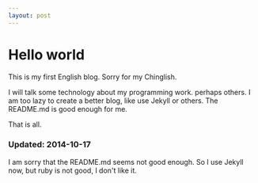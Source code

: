 ```yaml
---
layout: post
---
```

Hello world
======

This is my first English blog. Sorry for my Chinglish.

I will talk some technology about my programming work. perhaps others. I am too lazy to create a better blog, like use Jekyll or others. The README.md is good enough for me.

That is all.

### Updated: 2014-10-17

I am sorry that the README.md seems not good enough. So I use Jekyll now, but ruby is not good, I don't like it.
